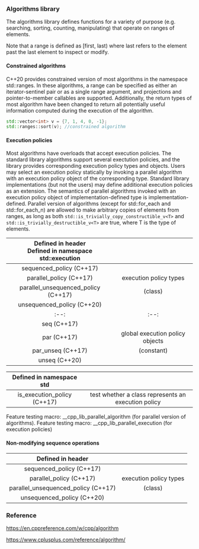 
### Algorithms library

The algorithms library defines functions for a variety of purpose (e.g. searching, sorting, counting, manipulating) that operate on ranges of elements.

Note that a range is defined as [first, last) where last refers to the element past the last element to inspect or modify.


#### Constrained algorithms

C++20 provides constrained version of most algorithms in the namespace std::ranges.
In these algorithms, a range can be specified as either an iterator-sentinel pair or as a single range argument, and projections and
pointer-to-member callables are supported. Additionally, the return types of most algorithm have been changed to return all potentially
useful information computed during the execution of the algorithm. 

```C++
std::vector<int> v = {7, 1, 4, 0, -1};
std::ranges::sort(v); //constrained algorithm
```

#### Execution policies

Most algorithms have overloads that accept execution policies. The standard library algorithms support several exectution policies, and the library
provides corresponding execution policy types and objects. Users may select an execution policy statically by invoking a parallel algorithm
with an execution policy object of the corresponding type.
Standard library implementations (but not the users) may define additional execution policies as an extension.
The semantics of parallel algorithms invoked with an execution policy object of implementation-defined type is implementation-defined.
Parallel version of algorithms (except for std::for_each and std::for_each_n) are allowed to make arbitrary copies of elements from ranges, as long as both
```std::is_trivially_copy_constructible_v<T>``` and ```std::is_trivially_destructible_v<T>``` are true, where T is the type of elements.

| Defined in header<execution> <br> Defined in namespace std::execution	 |  |
| :--: | :--: |
| sequenced_policy (C++17)	|  |
| parallel_policy (C++17) | execution policy types |
| parallel_unsequenced_policy (C++17) | (class)	|
| unsequenced_policy (C++20) | |
| :--: | :--: |
| seq (C++17)	|  |
| par (C++17) | global execution policy objects |
| par_unseq (C++17) | (constant) |
| unseq (C++20) | |

| Defined in namespace std |  |
| :--: | :--: |
| is_execution_policy (C++17)	| test whether a class represents an execution policy |

Feature testing macro: __cpp_lib_parallel_algorithm (for parallel version of algorithms).
Feature testing macro: __cpp_lib_parallel_execution (for execution policies)

#### Non-modifying sequence operations

| Defined in header<algorithm> |  |
| :--: | :--: |
| sequenced_policy (C++17)	|  |
| parallel_policy (C++17) | execution policy types |
| parallel_unsequenced_policy (C++17) | (class)	|
| unsequenced_policy (C++20) | |


### Reference

https://en.cppreference.com/w/cpp/algorithm

https://www.cplusplus.com/reference/algorithm/